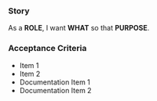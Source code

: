 ### Story
As a **ROLE**, I want **WHAT** so that **PURPOSE**.

### Acceptance Criteria
- Item 1
- Item 2
- Documentation Item 1
- Documentation Item 2
